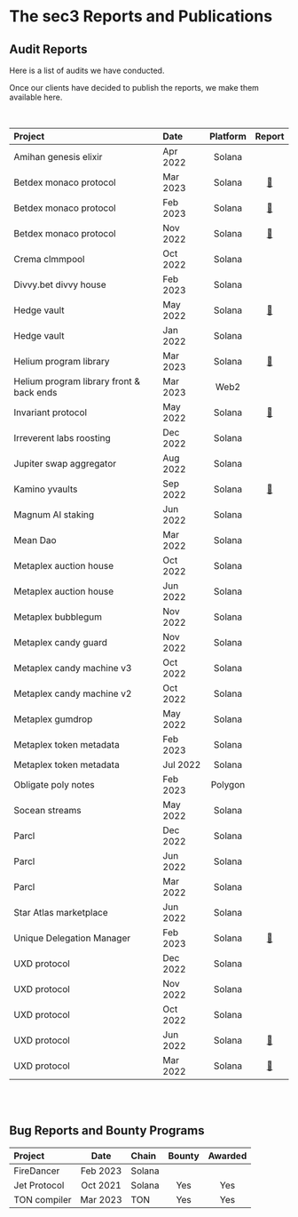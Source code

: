 # The sec3 Reports and Publications


## Audit Reports


Here is a list of audits we have conducted. 

Once our clients have decided to publish the reports, we make them available here.

<br/>



| Project                                  | Date     | Platform |                        Report                         |
| :--------------------------------------- | :------- | :------: | :---------------------------------------------------: |
| Amihan genesis elixir                    | Apr 2022 |  Solana  |                                                       |
| Betdex monaco protocol                   | Mar 2023 |  Solana  |         [📝](reports/sec3_monaco_0.7.0.pdf)          |
| Betdex monaco protocol                   | Feb 2023 |  Solana  |         [📝](reports/sec3_monaco_0.6.0.pdf)          |
| Betdex monaco protocol                   | Nov 2022 |  Solana  |         [📝](reports/sec3_monaco_0.5.0.pdf)          |
| Crema clmmpool                           | Oct 2022 |  Solana  |                                                       |
| Divvy.bet divvy house                    | Feb 2023 |  Solana  |                                                       |
| Hedge vault                              | May 2022 |  Solana  |         [📝](reports/sec3_hedge_report.pdf)          |
| Hedge vault                              | Jan 2022 |  Solana  |                                                       |
| Helium program library                   | Mar 2023 |  Solana  | [📝](reports/sec3_helium_program_library_report.pdf) |
| Helium program library front & back ends | Mar 2023 |   Web2   |                                                       |
| Invariant protocol                       | May 2022 |  Solana  |       [📝](reports/sec3_invariant_report.pdf)        |
| Irreverent labs roosting                 | Dec 2022 |  Solana  |                                                       |
| Jupiter swap aggregator                  | Aug 2022 |  Solana  |                                                       |
| Kamino yvaults                           | Sep 2022 |  Solana  |         [📝](reports/sec3_kamino_report.pdf)         |
| Magnum AI staking                        | Jun 2022 |  Solana  |                                                       |
| Mean Dao                                 | Mar 2022 |  Solana  |                                                       |
| Metaplex auction house                   | Oct 2022 |  Solana  |                                                       |
| Metaplex auction house                   | Jun 2022 |  Solana  |                                                       |
| Metaplex bubblegum                       | Nov 2022 |  Solana  |                                                       |
| Metaplex candy guard                     | Nov 2022 |  Solana  |                                                       |
| Metaplex candy machine v3                | Oct 2022 |  Solana  |                                                       |
| Metaplex candy machine v2                | Oct 2022 |  Solana  |                                                       |
| Metaplex gumdrop                         | May 2022 |  Solana  |                                                       |
| Metaplex token metadata                  | Feb 2023 |  Solana  |                                                       |
| Metaplex token metadata                  | Jul 2022 |  Solana  |                                                       |
| Obligate poly notes                      | Feb 2023 | Polygon  |                                                       |
| Socean streams                           | May 2022 |  Solana  |                                                       |
| Parcl                                    | Dec 2022 |  Solana  |                                                       |
| Parcl                                    | Jun 2022 |  Solana  |                                                       |
| Parcl                                    | Mar 2022 |  Solana  |                                                       |
| Star Atlas marketplace                   | Jun 2022 |  Solana  |                                                       |
| Unique Delegation Manager                | Feb 2023 |  Solana  |          [📝](reports/sec3_udm_report.pdf)           |
| UXD protocol                             | Dec 2022 |  Solana  |                                                       |
| UXD protocol                             | Nov 2022 |  Solana  |                                                       |
| UXD protocol                             | Oct 2022 |  Solana  |                                                       |
| UXD protocol                             | Jun 2022 |  Solana  |           [📝](reports/sec3_uxd_3.1.0.pdf)           |
| UXD protocol                             | Mar 2022 |  Solana  |           [📝](reports/sec3_uxd_3.0.1.pdf)           |



<br/>
<br/>


## Bug Reports and Bounty Programs


| Project      |   Date   | Chain  | Bounty | Awarded |
| :----------- | :------: | :----- | :----: | :-----: |
| FireDancer   | Feb 2023 | Solana |        |         |
| Jet Protocol | Oct 2021 | Solana |  Yes   |   Yes   |
| TON compiler | Mar 2023 | TON    |  Yes   |   Yes   |

